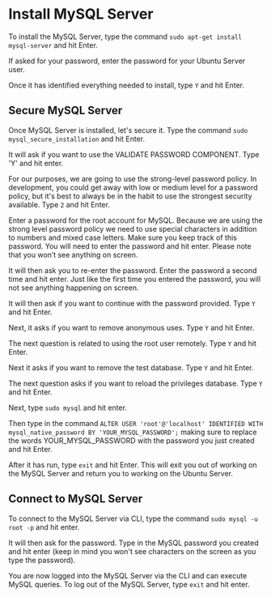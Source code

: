 # Install MySQL Server

To install the MySQL Server, type the command `sudo apt-get install mysql-server` and hit Enter.

If asked for your password, enter the password for your Ubuntu Server user.

Once it has identified everything needed to install, type `Y` and hit Enter.

## Secure MySQL Server

Once MySQL Server is installed, let's secure it. Type the command `sudo mysql_secure_installation` and hit Enter.

It will ask if you want to use the VALIDATE PASSWORD COMPONENT.  Type 'Y' and hit enter.

For our purposes, we are going to use the strong-level password policy. In development, you could get away with low or medium level for a password policy, but it's best to always be in the habit to use the strongest security available. Type `2` and hit Enter.

Enter a password for the root account for MySQL. Because we are using the strong level password policy we need to use special characters in addition to numbers and mixed case letters.  Make sure you keep track of this password. You will need to enter the password and hit enter. Please note that you won’t see anything on screen.

It will then ask you to re-enter the password. Enter the password a second time and hit enter. Just like the first time you entered the password, you will not see anything happening on screen.

It will then ask if you want to continue with the password provided. Type `Y` and hit Enter.

Next, it asks if you want to remove anonymous uses. Type `Y` and hit Enter.

The next question is related to using the root user remotely. Type `Y` and hit Enter.

Next it asks if you want to remove the test database.  Type `Y` and hit Enter.

The next question asks if you want to reload the privileges database. Type `Y` and hit Enter.

Next, type `sudo mysql` and hit enter.

Then type in the command `ALTER USER 'root'@'localhost' IDENTIFIED WITH mysql_native_password BY 'YOUR_MYSQL_PASSWORD';` making sure to replace the words YOUR_MYSQL_PASSWORD with the password you just created and hit Enter.

After it has run, type `exit` and hit Enter.  This will exit you out of working on the MySQL Server and return you to working on the Ubuntu Server.

## Connect to MySQL Server

To connect to the MySQL Server via CLI, type the command `sudo mysql -u root -p` and hit enter.

It will then ask for the password.  Type in the MySQL password you created and hit enter (keep in mind you won't see characters on the screen as you type the password).

You are now logged into the MySQL Server via the CLI and can execute MySQL queries.  To log out of the MySQL Server, type `exit` and hit enter.
